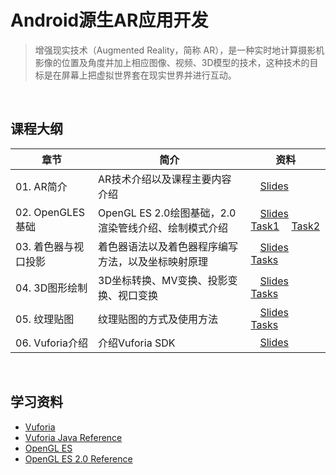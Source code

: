 # Android源生AR应用开发

> 增强现实技术（Augmented Reality，简称 AR），是一种实时地计算摄影机影像的位置及角度并加上相应图像、视频、3D模型的技术，这种技术的目标是在屏幕上把虚拟世界套在现实世界并进行互动。

&nbsp;

## 课程大纲

| 章节 | 简介 | 资料 |
|-----|-----|-----|
|01. AR简介|AR技术介绍以及课程主要内容介绍|[<img src="https://raw.githubusercontent.com/TelerikAcademy/Common/master/icons/presentation.png" height="15" />Slides](/Ch01_AR简介/01-AR简介.pdf)|
|02. OpenGLES基础|OpenGL ES 2.0绘图基础，2.0渲染管线介绍、绘制模式介绍|[<img src="https://raw.githubusercontent.com/TelerikAcademy/Common/master/icons/presentation.png" height="15" />Slides](/Ch02_OpenGLES基础/02-OpenGLES基础.pdf)  [<img src="https://raw.githubusercontent.com/TelerikAcademy/Common/master/icons/homework.png" height="15">Task1](/Ch02_OpenGLES基础/Android源生AR应用开发实验手册（01）.pdf)  [<img src="https://raw.githubusercontent.com/TelerikAcademy/Common/master/icons/homework.png" height="15">Task2](/Ch02_OpenGLES基础/Android源生AR应用开发实验手册（02）.pdf)|
|03. 着色器与视口投影|着色器语法以及着色器程序编写方法，以及坐标映射原理|[<img src="https://raw.githubusercontent.com/TelerikAcademy/Common/master/icons/presentation.png" height="15" />Slides](/Ch03_着色器与视口投影/03-着色器与视口投影.pdf)  [<img src="https://raw.githubusercontent.com/TelerikAcademy/Common/master/icons/homework.png" height="15">Tasks](/Ch03_着色器与视口投影/Android源生AR应用开发实验手册（03）.pdf)|
|04. 3D图形绘制|3D坐标转换、MV变换、投影变换、视口变换|[<img src="https://raw.githubusercontent.com/TelerikAcademy/Common/master/icons/presentation.png" height="15" />Slides](/Ch04_3D图形绘制/04-3D图形绘制.pdf)  [<img src="https://raw.githubusercontent.com/TelerikAcademy/Common/master/icons/homework.png" height="15">Tasks](/Ch04_3D图形绘制/Android源生AR应用开发实验手册（04）.pdf)|
|05. 纹理贴图|纹理贴图的方式及使用方法|[<img src="https://raw.githubusercontent.com/TelerikAcademy/Common/master/icons/presentation.png" height="15" />Slides](/Ch05_纹理贴图/05-纹理贴图.pdf) [<img src="https://raw.githubusercontent.com/TelerikAcademy/Common/master/icons/homework.png" height="15">Tasks](/Ch05_纹理贴图/Android源生AR应用开发实验手册（05）.pdf)|
|06. Vuforia介绍|介绍Vuforia SDK|[<img src="https://raw.githubusercontent.com/TelerikAcademy/Common/master/icons/presentation.png" height="15" />Slides](/Ch06_Vuforia介绍/06-Vuforia介绍.pdf)|

&nbsp;

## 学习资料

- [Vuforia](https://developer.vuforia.com/)
- [Vuforia Java Reference](https://library.vuforia.com/reference/api/java/index.html)
- [OpenGL ES](https://www.khronos.org/opengles/)
- [OpenGL ES 2.0 Reference](https://www.khronos.org/registry/OpenGL-Refpages/es2.0/)

